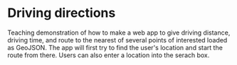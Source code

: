 # Driving directions

Teaching demonstration of how to make a web app to give driving distance, driving time, and route to the nearest of several points of interested loaded as GeoJSON. The app will first try to find the user's location and start the route from there. Users can also enter a location into the serach box.